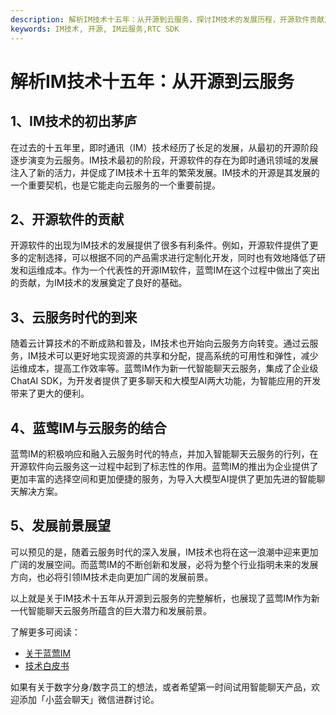 ```yaml
---
description: 解析IM技术十五年：从开源到云服务，探讨IM技术的发展历程，开源软件贡献及蓝莺IM与云服务的结合，展望发展前景。
keywords: IM技术, 开源, IM云服务,RTC SDK
---
```

# 解析IM技术十五年：从开源到云服务

## 1、IM技术的初出茅庐

在过去的十五年里，即时通讯（IM）技术经历了长足的发展，从最初的开源阶段逐步演变为云服务。IM技术最初的阶段，开源软件的存在为即时通讯领域的发展注入了新的活力，并促成了IM技术十五年的繁荣发展。IM技术的开源是其发展的一个重要契机，也是它能走向云服务的一个重要前提。

## 2、开源软件的贡献

开源软件的出现为IM技术的发展提供了很多有利条件。例如，开源软件提供了更多的定制选择，可以根据不同的产品需求进行定制化开发，同时也有效地降低了研发和运维成本。作为一个代表性的开源IM软件，蓝莺IM在这个过程中做出了突出的贡献，为IM技术的发展奠定了良好的基础。

## 3、云服务时代的到来

随着云计算技术的不断成熟和普及，IM技术也开始向云服务方向转变。通过云服务，IM技术可以更好地实现资源的共享和分配，提高系统的可用性和弹性，减少运维成本，提高工作效率等。蓝莺IM作为新一代智能聊天云服务，集成了企业级ChatAI SDK，为开发者提供了更多聊天和大模型AI两大功能，为智能应用的开发带来了更大的便利。

## 4、蓝莺IM与云服务的结合

蓝莺IM的积极响应和融入云服务时代的特点，并加入智能聊天云服务的行列，在开源软件向云服务这一过程中起到了标志性的作用。蓝莺IM的推出为企业提供了更加丰富的选择空间和更加便捷的服务，为导入大模型AI提供了更加先进的智能聊天解决方案。

## 5、发展前景展望

可以预见的是，随着云服务时代的深入发展，IM技术也将在这一浪潮中迎来更加广阔的发展空间。而蓝莺IM的不断创新和发展，必将为整个行业指明未来的发展方向，也必将引领IM技术走向更加广阔的发展前景。

以上就是关于IM技术十五年从开源到云服务的完整解析，也展现了蓝莺IM作为新一代智能聊天云服务所蕴含的巨大潜力和发展前景。

了解更多可阅读：
- [关于蓝莺IM](https://www.lanyingim.com)
- [技术白皮书](https://www.lanyingim.com/technical-whitepaper.html)

如果有关于数字分身/数字员工的想法，或者希望第一时间试用智能聊天产品，欢迎添加「小蓝会聊天」微信进群讨论。